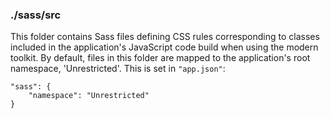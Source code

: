 ### ./sass/src

This folder contains Sass files defining CSS rules corresponding to classes
included in the application's JavaScript code build when using the modern toolkit.
By default, files in this folder are mapped to the application's root namespace, 'Unrestricted'.
This is set in `"app.json"`:

    "sass": {
        "namespace": "Unrestricted"
    }